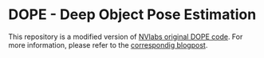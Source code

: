 # DOPE - Deep Object Pose Estimation

This repository is a modified version of [NVlabs original DOPE code](https://github.com/NVlabs/Deep_Object_Pose). For more information, please refer to the [correspondig blogpost](https://jakobfriedl.tech/home/posts/).